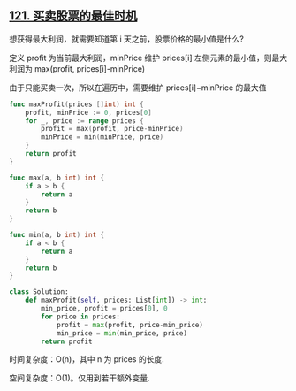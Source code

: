 ## [121. 买卖股票的最佳时机](https://leetcode.cn/problems/best-time-to-buy-and-sell-stock/)

想获得最大利润，就需要知道第 i 天之前，股票价格的最小值是什么?

定义 profit 为当前最大利润，minPrice 维护 prices[i] 左侧元素的最小值，则最大利润为 max(profit, prices[i]-minPrice)

由于只能买卖一次，所以在遍历中，需要维护 prices[i]−minPrice 的最大值

``` go
func maxProfit(prices []int) int {
    profit, minPrice := 0, prices[0]
    for _, price := range prices {
        profit = max(profit, price-minPrice)
        minPrice = min(minPrice, price)
    }
    return profit
}

func max(a, b int) int {
	if a > b {
		return a
	}
	return b
}

func min(a, b int) int {
    if a < b {
        return a
    }
    return b
}
```

``` python
class Solution:
    def maxProfit(self, prices: List[int]) -> int:
        min_price, profit = prices[0], 0
        for price in prices:
            profit = max(profit, price-min_price)
            min_price = min(min_price, price)
        return profit
```

时间复杂度：O(n)，其中 n 为 prices 的长度.

空间复杂度：O(1)。仅用到若干额外变量.

